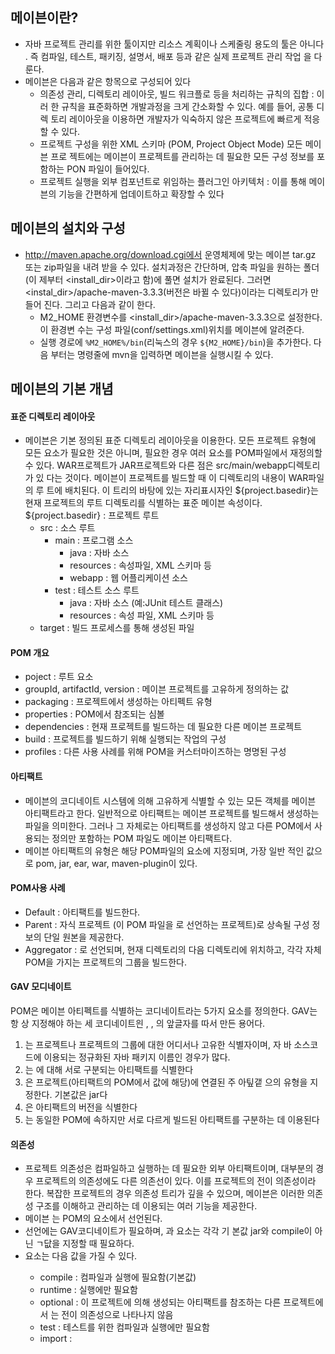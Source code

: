## 메이븐이란?
- 자바 프로젝트 관리를 위한 툴이지만 리소스 계획이나 스케줄링 용도의 툴은 아니다
    . 즉 컴파일, 테스트, 패키징, 설명서, 배포 등과 같은 실제 프로젝트 관리 작업
    을 다룬다.
- 메이븐은 다음과 같은 항목으로 구성되어 있다
  - 의존성 관리, 디렉토리 레이아웃, 빌드 워크플로 등을 처리하는 규칙의 집합 : 이러
    한 규칙을 표준화하면 개발과정을 크게 간소화할 수 있다. 예를 들어, 공통 디렉
    토리 레이아웃을 이용하면 개발자가 익숙하지 않은 프로젝트에 빠르게 적응할 수
    있다.
  - 프로젝트 구성을 위한 XML 스키마 (POM, Project Object Mode) 모든 메이븐 프로
      젝트에는 메이븐이 프로젝트를 관리하는 데 필요한 모든 구성 정보를 포함하는
      PON 파일이 들어있다.
  - 프로젝트 실행을 외부 컴포넌트로 위임하는 플러그인 아키텍처 : 이를 통해 메이
      븐의 기능을 간편하게 업데이트하고 확장할 수 있다

## 메이븐의 설치와 구성
- http://maven.apache.org/download.cgi에서 운영체제에 맞는 메이븐 tar.gz 또는
    zip파일을 내려 받을 수 있다. 설치과정은 간단하며, 압축 파일을 원하는 폴더(이
    제부터 <install_dir>이라고 함)에 풀면 설치가 완료된다. 그러면
    <instal_dir>/apache-maven-3.3.3(버전은 바뀔 수 있다)이라는 디렉토리가 만들어
    진다. 그리고 다음과 같이 한다.
  - M2_HOME 환경변수를 <install_dir>/apache-maven-3.3.3으로 설정한다. 이 환경변
      수는 구성 파일(conf/settings.xml)위치를 메이븐에 알려준다.
  - 실행 경로에 `%M2_HOME%/bin`(리눅스의 경우 `${M2_HOME}/bin`)을 추가한다. 다음
      부터는 명령줄에 mvn을 입력하면 메이븐을 실행시킬 수 있다.

## 메이븐의 기본 개념

#### 표준 디렉토리 레이아웃
- 메이븐은 기본 정의된 표준 디렉토리 레이아웃을 이용한다. 모든 프로젝트 유형에
    모든 요소가 필요한 것은 아니며, 필요한 경우 여러 요소를 POM파일에서 재정의할
    수 있다. WAR프로젝트가 JAR프로젝트와 다른 점은 src/main/webapp디렉토리가 있
    다는 것이다. 메이븐이 프로젝트를 빌드할 때 이 디렉토리의 내용이 WAR파일의 루
    트에 배치된다. 이 트리의 바탕에 있는 자리표시자인 ${project.basedir}는 현재
    프로젝트의 루트 디렉토리를 식별하는 표준 메이븐 속성이다.
${project.basedir} : 프로젝트 루트
  - src : 소스 루트
    - main : 프로그램 소스
      - java : 자바 소스
      - resources : 속성파일, XML 스키마 등
      - webapp : 웹 어플리케이션 소스
    - test : 테스트 소스 루트
      - java : 자바 소스 (예:JUnit 테스트 클래스)
      - resources : 속성 파일, XML 스키마 등
  - target : 빌드 프로세스를 통해 생성된 파일

#### POM 개요
- poject : 루트 요소
- groupId, artifactId, version : 메이븐 프로젝트를 고유하게 정의하는 값
- packaging : 프로젝트에서 생성하는 아티펙트 유형
- properties : POM에서 참조되는 심볼
- dependencies : 현재 프로젝트를 빌드하는 데 필요한 다른 메이븐 프로젝트
- build : 프로젝트를 빌드하기 위해 실행되는 작업의 구성
- profiles : 다른 사용 사례를 위해 POM을 커스터마이즈하는 명명된 구성

#### 아티팩트
- 메이븐의 코디네이트 시스템에 의해 고유하게 식별할 수 있는 모든 객체를 메이븐
    아티팩트라고 한다. 일반적으로 아티팩트는 메이븐 프로젝트를 빌드해서 생성하는
    파일을 의미한다. 그러나 그 자체로는 아티팩트를 생성하지 않고 다른 POM에서 사
    용되는 정의만 포함하는 POM 파일도 메이븐 아티팩트다.
- 메이븐 아티팩트의 유형은 해당 POM파일의 <packaging>요소에 지정되며, 가장 일반
    적인 값으로 pom, jar, ear, war, maven-plugin이 있다.

#### POM사용 사례
- Default : 아티팩트를 빌드한다.
- Parent : 자식 프로젝트 (이 POM 파일을 <parent>로 선언하는 프로젝트)로 상속될
    구성 정보의 단일 원본을 제공한다.
- Aggregator : <modules>로 선언되며, 현재 디렉토리의 다음 디렉토리에 위치하고,
    각각 자체 POM을 가지는 프로젝트의 그룹을 빌드한다.

#### GAV 모디네이트
POM은 메이븐 아티펙트를 식별하는 코디네이트라는 5가지 요소를 정의한다. GAV는 항
상 지정해야 하는 세 코디네이트읜 <groupId>, <artifactId>, <version>의 앞글자를
따서 만든 용어다.

1. <groupId>는 프로젝트나 프로젝트의 그룹에 대한 어디서나 고유한 식별자이며, 자
   바 소스코드에 이용되는 정규화된 자바 패키지 이름인 경우가 많다.
2. <artifactId>는 <groupId>에 대해 서로 구분되는 아티팩트를 식별한다
3. <type>은 프로젝트(아티팩트의 POM에서 <packaging>값에 해당)에 연결된 주 아팊갵
   으의 유형을 지정한다. 기본값은 jar다
4. <version>은 아티팩트의 버전을 식별한다
5. <classifier>는 동일한 POM에 속하지만 서로 다르게 빌드된 아티팩트를 구분하는
   데 이용된다

#### 의존성
- 프로젝트 의존성은 컴파일하고 실행하는 데 필요한 외부 아티팩트이며, 대부분의 경
    우 프로젝트의 의존성에도 다른 의존선이 있다. 이를 프로젝트의 전이 의존성이라
    한다. 복잡한 프로젝트의 경우 의존성 트리가 깊을 수 있으며, 메이븐은 이러한
    의존성 구조를 이해하고 관리하는 데 이용되는 여러 기능을 제공한다.
- 메이븐 <dependency>는 POM의 <dependencies>요소에서 선언된다.
- <dependency> 선언에는 GAV코디네이트가 필요하며, <type>과 <scope>요소는 각각 기
    본값 jar와 compile이 아닌 ㄱ닶을 지정할 때 필요하다.
- <scope>요소는 다음 값을 가질 수 있다.
  - compile : 컴파일과 실행에 필요함(기본값)
  - runtime : 실행에만 필요함
  - optional : 이 프로젝트에 의해 생성되는 아티팩트를 참조하는 다른 프로젝트에서
      는 전이 의존성으로 나타나지 않음
  - test : 테스트를 위한 컴파일과 실행에만 필요함
  - import : 
